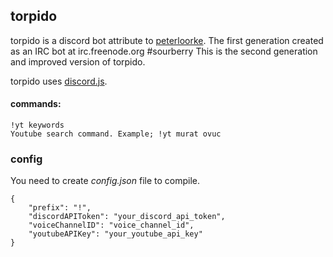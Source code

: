 ## torpido

torpido is a discord bot attribute to [peterloorke](https://github.com/egemenyildiz). The first generation created as an IRC bot at irc.freenode.org #sourberry
This is the second generation and improved version of torpido.

torpido uses [discord.js](https://discord.js.org/).

#### commands:

```
!yt keywords
Youtube search command. Example; !yt murat ovuc
```

### config

You need to create _config.json_ file to compile.

```
{
    "prefix": "!",
    "discordAPIToken": "your_discord_api_token",
    "voiceChannelID": "voice_channel_id",
    "youtubeAPIKey": "your_youtube_api_key"
}
```
